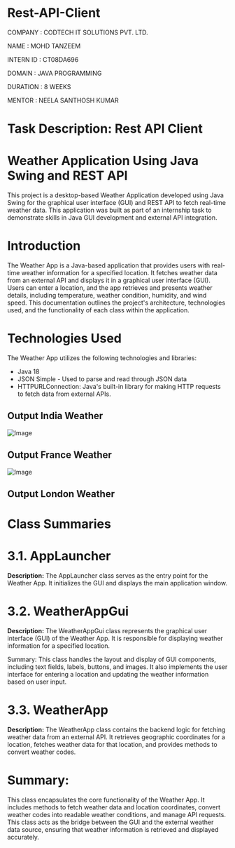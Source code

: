 # Rest-API-Client

COMPANY : CODTECH IT SOLUTIONS PVT. LTD.

NAME : MOHD TANZEEM

INTERN ID : CT08DA696

DOMAIN : JAVA PROGRAMMING

DURATION : 8 WEEKS

MENTOR : NEELA SANTHOSH KUMAR

# Task Description: Rest API Client

# Weather Application Using Java Swing and REST API 

This project is a desktop-based Weather Application developed using Java Swing for the graphical user interface (GUI) and REST API to fetch real-time weather data. This application was built as part of an internship task to demonstrate skills in Java GUI development and external API integration.

# Introduction

The Weather App is a Java-based application that provides users with real-time weather information for a specified location. It fetches weather data from an external API and displays it in a graphical user interface (GUI). Users can enter a location, and the app retrieves and presents weather details, including temperature, weather condition, humidity, and wind speed. This documentation outlines the project's architecture, technologies used, and the functionality of each class within the application.

# Technologies Used
The Weather App utilizes the following technologies and libraries:

- Java 18
- JSON Simple - Used to parse and read through JSON data
- HTTPURLConnection: Java's built-in library for making HTTP requests to fetch data from external APIs.

## Output India Weather

![Image](https://github.com/user-attachments/assets/d014347c-227d-4969-a417-17222d85e335)

## Output France Weather

![Image](https://github.com/user-attachments/assets/865512d8-ae30-456d-85b5-e38324c5f9ec)

## Output London Weather

# Class Summaries

# 3.1. AppLauncher 
**Description:** The AppLauncher class serves as the entry point for the Weather App. It initializes the GUI and displays the main application window.

# 3.2. WeatherAppGui
**Description:** The WeatherAppGui class represents the graphical user interface (GUI) of the Weather App. It is responsible for displaying weather information for a specified location.

Summary: This class handles the layout and display of GUI components, including text fields, labels, buttons, and images. It also implements the user interface for entering a location and updating the weather information based on user input.

# 3.3. WeatherApp
**Description:** The WeatherApp class contains the backend logic for fetching weather data from an external API. It retrieves geographic coordinates for a location, fetches weather data for that location, and provides methods to convert weather codes.

# Summary: 

This class encapsulates the core functionality of the Weather App. It includes methods to fetch weather data and location coordinates, convert weather codes into readable weather conditions, and manage API requests. This class acts as the bridge between the GUI and the external weather data source, ensuring that weather information is retrieved and displayed accurately.

